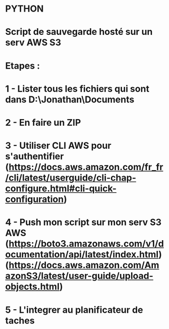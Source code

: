 # PYTHON

# Script de sauvegarde hosté sur un serv AWS S3

# Etapes :

# 1 - Lister tous les fichiers qui sont dans D:\Jonathan\Documents

# 2 - En faire un ZIP

# 3 - Utiliser CLI AWS pour s'authentifier (https://docs.aws.amazon.com/fr_fr/cli/latest/userguide/cli-chap-configure.html#cli-quick-configuration)

# 4 - Push mon script sur mon serv S3 AWS (https://boto3.amazonaws.com/v1/documentation/api/latest/index.html) (https://docs.aws.amazon.com/AmazonS3/latest/user-guide/upload-objects.html)

# 5 - L'integrer au planificateur de taches
